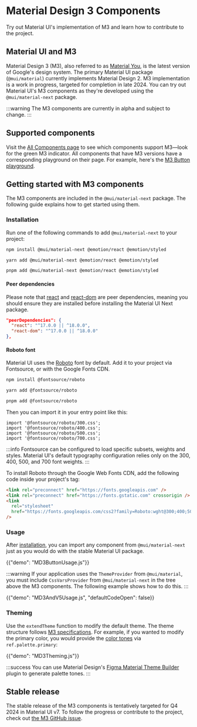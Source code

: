 # Material Design 3 Components

<p class="description">Try out Material UI's implementation of M3 and learn how to contribute to the project.</p>

## Material UI and M3

Material Design 3 (M3), also referred to as [Material You](https://m3.material.io), is the latest version of Google's design system.
The primary Material UI package (`@mui/material`) currently implements Material Design 2.
M3 implementation is a work in progress, targeted for completion in late 2024.
You can try out Material UI's M3 components as they're developed using the `@mui/material-next` package.

:::warning
The M3 components are currently in alpha and subject to change.
:::

## Supported components

Visit the [All Components page](/material-ui/all-components/) to see which components support M3—look for the green M3 indicator.
All components that have M3 versions have a corresponding playground on their page.
For example, here's the [M3 Button playground](/material-ui/react-button/#material-design-3).

## Getting started with M3 components

The M3 components are included in the `@mui/material-next` package.
The following guide explains how to get started using them.

### Installation

Run one of the following commands to add `@mui/material-next` to your project:

<codeblock storageKey="package-manager">

```bash npm
npm install @mui/material-next @emotion/react @emotion/styled
```

```bash yarn
yarn add @mui/material-next @emotion/react @emotion/styled
```

```bash pnpm
pnpm add @mui/material-next @emotion/react @emotion/styled
```

</codeblock>

#### Peer dependencies

<!-- #react-peer-version -->

Please note that [react](https://www.npmjs.com/package/react) and [react-dom](https://www.npmjs.com/package/react-dom) are peer dependencies, meaning you should ensure they are installed before installing the Material UI Next package.

```json
"peerDependencies": {
  "react": "^17.0.0 || ^18.0.0",
  "react-dom": "^17.0.0 || ^18.0.0"
},
```

#### Roboto font

Material UI uses the [Roboto](https://fonts.google.com/specimen/Roboto) font by default.
Add it to your project via Fontsource, or with the Google Fonts CDN.

<codeblock storageKey="package-manager">

```bash npm
npm install @fontsource/roboto
```

```bash yarn
yarn add @fontsource/roboto
```

```bash pnpm
pnpm add @fontsource/roboto
```

</codeblock>

Then you can import it in your entry point like this:

```tsx
import '@fontsource/roboto/300.css';
import '@fontsource/roboto/400.css';
import '@fontsource/roboto/500.css';
import '@fontsource/roboto/700.css';
```

:::info
Fontsource can be configured to load specific subsets, weights and styles. Material UI's default typography configuration relies only on the 300, 400, 500, and 700 font weights.
:::

To install Roboto through the Google Web Fonts CDN, add the following code inside your project's <head /> tag:

```html
<link rel="preconnect" href="https://fonts.googleapis.com" />
<link rel="preconnect" href="https://fonts.gstatic.com" crossorigin />
<link
  rel="stylesheet"
  href="https://fonts.googleapis.com/css2?family=Roboto:wght@300;400;500;600;700&display=swap"
/>
```

### Usage

After [installation](/material-ui/guides/material-3-components/#installation), you can import any component from `@mui/material-next` just as you would do with the stable Material UI package.

{{"demo": "MD3ButtonUsage.js"}}

:::warning
If your application uses the `ThemeProvider` from `@mui/material`, you must include `CssVarsProvider` from `@mui/material-next` in the tree above the M3 components.
The following example shows how to do this.
:::

{{"demo": "MD3AndV5Usage.js", "defaultCodeOpen": false}}

### Theming

Use the `extendTheme` function to modify the default theme.
The theme structure follows [M3 specifications](https://m3.material.io/styles/color/system/overview).
For example, if you wanted to modify the primary color, you would provide the [color tones](https://m3.material.io/styles/color/system/how-the-system-works#e1e92a3b-8702-46b6-8132-58321aa600bd) via `ref.palette.primary`:

{{"demo": "MD3Theming.js"}}

:::success
You can use Material Design's [Figma Material Theme Builder](https://www.figma.com/community/plugin/1034969338659738588/material-theme-builder) plugin to generate palette tones.
:::

## Stable release

The stable release of the M3 components is tentatively targeted for Q4 2024 in Material UI v7.
To follow the progress or contribute to the project, check out [the M3 GitHub issue](https://github.com/mui/material-ui/issues/29345).
